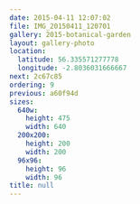 ```yaml
---
date: 2015-04-11 12:07:02
file: IMG_20150411_120701
gallery: 2015-botanical-garden
layout: gallery-photo
location:
  latitude: 56.335571277778
  longitude: -2.8036031666667
next: 2c67c85
ordering: 9
previous: a60f94d
sizes:
  640w:
    height: 475
    width: 640
  200x200:
    height: 200
    width: 200
  96x96:
    height: 96
    width: 96
title: null
---
```

